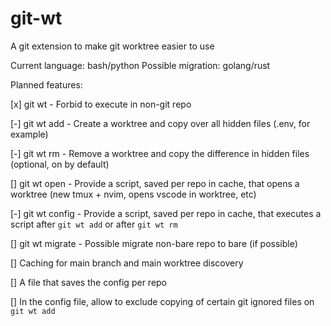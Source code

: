 # git-wt

A git extension to make git worktree easier to use

Current language: bash/python
Possible migration: golang/rust

Planned features:

[x] git wt - Forbid to execute in non-git repo

[-] git wt add - Create a worktree and copy over all hidden files (.env, for example)

[-] git wt rm - Remove a worktree and copy the difference in hidden files (optional, on by default)

[] git wt open - Provide a script, saved per repo in cache, that opens a worktree (new tmux + nvim, opens vscode in worktree, etc)

[-] git wt config - Provide a script, saved per repo in cache, that executes a script after `git wt add` or after `git wt rm`

[] git wt migrate - Possible migrate non-bare repo to bare (if possible)

[] Caching for main branch and main worktree discovery

[] A file that saves the config per repo

[] In the config file, allow to exclude copying of certain git ignored files on `git wt add`
